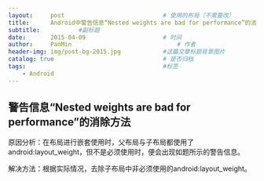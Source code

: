 ```yaml
---
layout:     post                            # 使用的布局（不需要改）
title:      Android中警告信息“Nested weights are bad for performance”的消除方法                  # 标题
subtitle:           #副标题
date:       2015-04-09                      # 时间
author:     PanMin                              # 作者
header-img: img/post-bg-2015.jpg            #这篇文章标题背景图片
catalog: true                               # 是否归档
tags:                                       #标签
    - Android
---
```



## 警告信息“Nested weights are bad for performance”的消除方法

原因分析：在布局进行嵌套使用时，父布局与子布局都使用了android:layout_weight，但不是必须使用时，便会出现如题所示的警告信息。

解决方法：根据实际情况，去除子布局中非必须使用的android:layout_weight。
